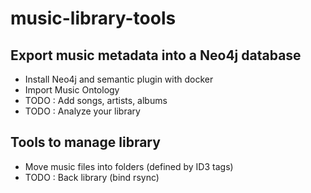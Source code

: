 # music-library-tools

## Export music metadata into a Neo4j database

- Install Neo4j and semantic plugin with docker
- Import Music Ontology 
- TODO : Add songs, artists, albums
- TODO : Analyze your library

## Tools to manage library

- Move music files into folders (defined by ID3 tags)
- TODO : Back library (bind rsync)


